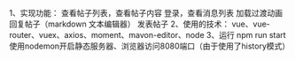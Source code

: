 1、实现功能：
	查看帖子列表，查看帖子内容
	登录，查看消息列表
	加载过渡动画
	回复帖子（markdown 文本编辑器）
	发表帖子
2、使用的技术：
	vue、vue-router、vuex、axios、moment、mavon-editor、node
3、运行
	npm run start 使用nodemon开启静态服务器、浏览器访问8080端口（由于使用了history模式）

